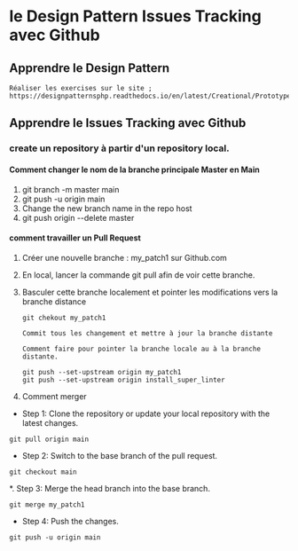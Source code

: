 # le Design Pattern   Issues Tracking avec Github

## Apprendre le Design Pattern
    Réaliser les exercises sur le site ; 
    https://designpatternsphp.readthedocs.io/en/latest/Creational/Prototype/README.html

## Apprendre le Issues Tracking avec Github

### create un repository à partir d'un repository local.
#### Comment changer le nom de la branche principale Master en Main

1. git branch -m master main
2. git push -u origin main
3. Change the new branch name in the repo host
4. git push origin --delete master

####  comment travailler un Pull Request
1. Créer une nouvelle branche : my_patch1 sur Github.com
2. En local, lancer la commande git pull afin de voir cette branche.
3. Basculer cette branche localement et pointer les modifications vers la branche distance
    ````
    git chekout my_patch1

    Commit tous les changement et mettre à jour la branche distante

    Comment faire pour pointer la branche locale au à la branche distante.
 
    git push --set-upstream origin my_patch1
    git push --set-upstream origin install_super_linter
    ````

4. Comment merger 

* Step 1: Clone the repository or update your local repository with the latest changes.
````
git pull origin main
````
* Step 2: Switch to the base branch of the pull request.
````
git checkout main
````
*. Step 3: Merge the head branch into the base branch.
````
git merge my_patch1
````
* Step 4: Push the changes.
````
git push -u origin main
````